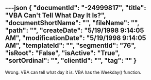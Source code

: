 ---json
{
  "documentId": "-24999817",
  "title": "VBA Can't Tell What Day It Is?",
  "documentShortName": "",
  "fileName": "",
  "path": "",
  "createDate": "5/19/1998 9:14:05 AM",
  "modificationDate": "5/19/1998 9:14:05 AM",
  "templateId": "",
  "segmentId": "76",
  "isRoot": "False",
  "isActive": "True",
  "sortOrdinal": "",
  "clientId": "",
  "tag": ""
}
---

Wrong. VBA can tell what day it is. VBA has the Weekday() function.
